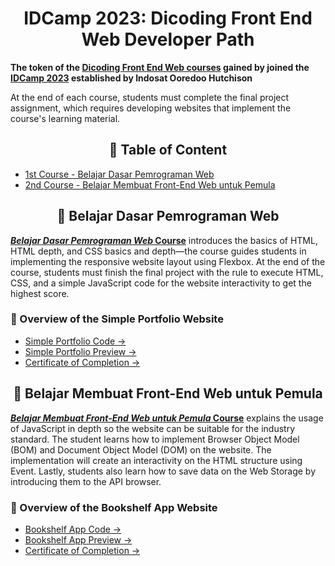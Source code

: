<h1 align="center">IDCamp 2023: Dicoding Front End Web Developer Path</h1>

**The token of the [Dicoding Front End Web courses](https://www.dicoding.com/learningpaths/22) gained by joined the [IDCamp 2023](https://idcamp.ioh.co.id/) established by Indosat Ooredoo Hutchison**

At the end of each course, students must complete the final project assignment, which requires developing websites that implement the course's learning material.
<h2 align="center">🎯 Table of Content</h2>

* [1st Course - Belajar Dasar Pemrograman Web](#belajar-dasar-pemrograman-web)
* [2nd Course - Belajar Membuat Front-End Web untuk Pemula](#belajar-membuat-front-end-web-untuk-pemula)


<h2 align="center">🎯 Belajar Dasar Pemrograman Web</h2>

[**_Belajar Dasar Pemrograman Web_ Course**](https://www.dicoding.com/academies/123) introduces the basics of HTML, HTML depth, and CSS basics and depth—the course guides students in implementing the responsive website layout using Flexbox. At the end of the course, students must finish the final project with the rule to execute HTML, CSS, and a simple JavaScript code for the website interactivity to get the highest score.

### 📌 Overview of the Simple Portfolio Website

- [Simple Portfolio Code →](https://github.com/fiennaalya/Simple-Website-Dicoding-Submission)
- [Simple Portfolio  Preview →](https://fiennaalya.github.io/Simple-Website-Dicoding-Submission/)
- [Certificate of Completion →](https://www.dicoding.com/certificates/98XWVQ9WJPM3)

<h2 align="center">🎯 Belajar Membuat Front-End Web untuk Pemula</h2>

[**_Belajar Membuat Front-End Web untuk Pemula_ Course**](https://www.dicoding.com/academies/315) explains the usage of JavaScript in depth so the website can be suitable for the industry standard. The student learns how to implement Browser Object Model (BOM) and Document Object Model (DOM) on the website. The implementation will create an interactivity on the HTML structure using Event. Lastly, students also learn how to save data on the Web Storage by introducing them to the API browser.

### 📌 Overview of the Bookshelf App Website
- [Bookshelf App Code →](https://github.com/fiennaalya/Bookshelf-App-Dicoding-Submission)
- [Bookshelf App Preview →](https://fiennaalya.github.io/Bookshelf-App-Dicoding-Submission/)
- [Certificate of Completion →](https://www.dicoding.com/certificates/4EXG4D8D1PRL)

